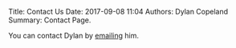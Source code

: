 Title: Contact Us
Date: 2017-09-08 11:04
Authors: Dylan Copeland
Summary: Contact Page.

You can contact Dylan by [emailing](mailto://dcopel@twc.com "email") him.
